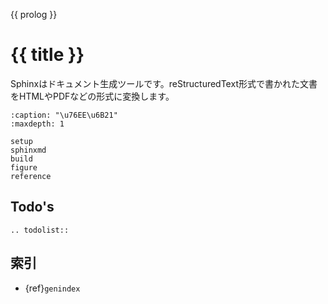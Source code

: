 {{ prolog }}

# {{ title }}

Sphinxはドキュメント生成ツールです。reStructuredText形式で書かれた文書をHTMLやPDFなどの形式に変換します。

```{toctree}
:caption: "\u76EE\u6B21"
:maxdepth: 1

setup
sphinxmd
build
figure
reference
```

## Todo's

```{eval-rst}
.. todolist::
```

## 索引

- {ref}`genindex`
